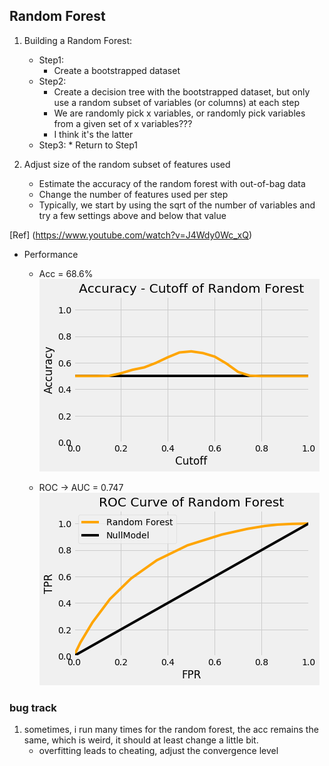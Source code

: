 ## Random Forest

1. Building a Random Forest: 

	* Step1: 
		* Create a bootstrapped dataset 
	* Step2: 
		* Create a decision tree with the bootstrapped dataset, but only use a random subset of variables (or columns) at each step 
  		* We are randomly pick x variables, or randomly pick variables from a given set of x variables???
  	  	* I think it's the latter
	* Step3: 
    		* Return to Step1 

2. Adjust size of the random subset of features used
	* Estimate the accuracy of the random forest with out-of-bag data 
	* Change the number of features used per step 
	* Typically, we start by using the sqrt of the number of variables and try a few settings above and below that value 

[Ref] (https://www.youtube.com/watch?v=J4Wdy0Wc_xQ)


* Performance
	* Acc = 68.6%
      	![image](https://github.com/frostace/BinaryClassification/blob/master/Algo3%20-%20Random%20Forest/Random%20Forest%20ACC.png)
  
	* ROC -> AUC = 0.747
      	![image](https://github.com/frostace/BinaryClassification/blob/master/Algo3%20-%20Random%20Forest/Random%20Forest%20ROC.png)


### bug track
1. sometimes, i run many times for the random forest, the acc remains the same, which is weird, it should at least change a little bit.
	* overfitting leads to cheating, adjust the convergence level
